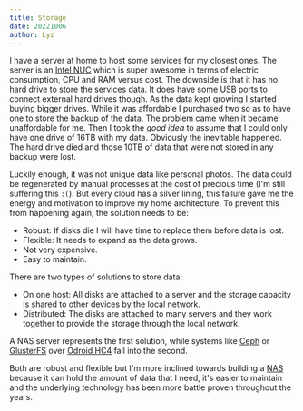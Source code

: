 ```yaml
---
title: Storage
date: 20221006
author: Lyz
---
```


I have a server at home to host some services for my closest ones. The server is
an [Intel
NUC](https://www.intel.com/content/www/us/en/products/details/nuc.html) which is
super awesome in terms of electric consumption, CPU and RAM versus cost. The
downside is that it has no hard drive to store the services data. It does have
some USB ports to connect external hard drives though. As the data kept growing
I started buying bigger drives. While it was affordable I purchased two so as to
have one to store the backup of the data. The problem came when it became
unaffordable for me. Then I took the *good idea* to assume that I could only have one
drive of 16TB with my data. Obviously the inevitable happened. The hard drive
died and those 10TB of data that were not stored in any backup were lost.

Luckily enough, it was not unique data like personal photos. The data could
be regenerated by manual processes at the cost of precious time (I'm still
suffering this `:(`). But every cloud has a silver lining, this failure gave me
the energy and motivation to improve my home architecture. To prevent this from
happening again, the solution needs to be:

* Robust: If disks die I will have time to replace them before data is lost.
* Flexible: It needs to expand as the data grows.
* Not very expensive.
* Easy to maintain.

There are two types of solutions to store data:

* On one host: All disks are attached to a server and the storage capacity is
    shared to other devices by the local network.
* Distributed: The disks are attached to many servers and they work together to
    provide the storage through the local network.

A NAS server represents the first solution, while systems like
[Ceph](https://ceph.io/en/) or [GlusterFS](https://www.gluster.org/) over [Odroid HC4](https://www.odroid.co.uk/ODROID-HC4) fall into the second.

Both are robust and flexible but I'm more inclined towards building
a [NAS](nas.md) because it can hold the amount of data that I need, it's easier
to maintain and the underlying technology has been more battle proven throughout
the years.
